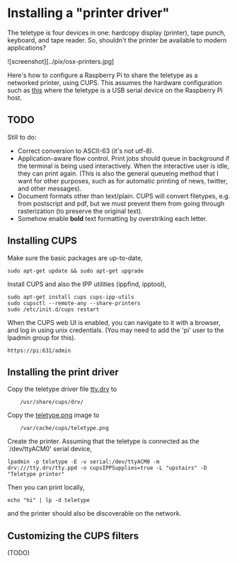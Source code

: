 # Installing a "printer driver"

The teletype is four devices in one: hardcopy display (printer), tape punch, keyboard, and tape reader.  So, shouldn't the printer be available to modern applications?

![screenshot][../pix/osx-printers.jpg]

Here's how to configure a Raspberry Pi to share the teletype as a networked printer, using CUPS.
This assumes the hardware configuration such as [this](../rpi/) where the teletype is a USB serial device on the Raspberry Pi host.

## TODO

Still to do:
* Correct conversion to ASCII-63 (it's not utf-8).
* Application-aware flow control.  Print jobs should queue in background if the terminal is being used interactively.  When the interactive user is idle, they can print again.
(This is also the general queueing method that I want for other purposes, such as for automatic printing of news, twitter, and other messages).
* Document formats other than text/plain.  CUPS will convert filetypes, e.g. from postscript and pdf, but we must prevent them from going through
rasterization (to preserve the original text).
* Somehow enable **bold** text formatting by overstriking each letter.


## Installing CUPS

Make sure the basic packages are up-to-date,
```
sudo apt-get update && sudo apt-get upgrade
```

Install CUPS and also the IPP utilities (ippfind, ipptool),
```
sudo apt-get install cups cups-ipp-utils
sudo cupsctl --remote-any --share-printers
sudo /etc/init.d/cups restart
```

When the CUPS web UI is enabled, you can navigate to it with a browser, and log in using unix credentials.  (You may need to add the 'pi' user to the lpadmin group for this).
```
https://pi:631/admin
```

## Installing the print driver

Copy the teletype driver file [tty.drv](tty.drv) to
```
    /usr/share/cups/drv/
```

Copy the [teletype.png](teletype.png) image to
```
    /var/cache/cups/teletype.png
```

Create the printer.  Assuming that the teletype is connected as the `/dev/ttyACM0' serial device, 
```
lpadmin -p teletype -E -v serial:/dev/ttyACM0 -m drv:///tty.drv/tty.ppd -o cupsIPPSupplies=true -L "upstairs" -D "Teletype printer"
```

Then you can print locally,
```
echo "hi" | lp -d teletype
```
and the printer should also be discoverable on the network.

## Customizing the CUPS filters

(TODO)


